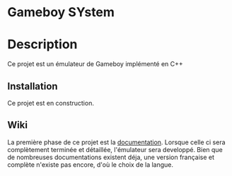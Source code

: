 # Gameboy SYstem

# Description
Ce projet est un émulateur de Gameboy implémenté en C++

## Installation
Ce projet est en construction.

## Wiki
La première phase de ce projet est la [documentation](https://github.com/Clotildelevou/gameboy-emulator/wiki). Lorsque celle ci sera complètement terminée et détaillée, l'émulateur sera developpé. Bien que de nombreuses documentations existent déja, une version française et complète n'existe pas encore, d'où le choix de la langue.
